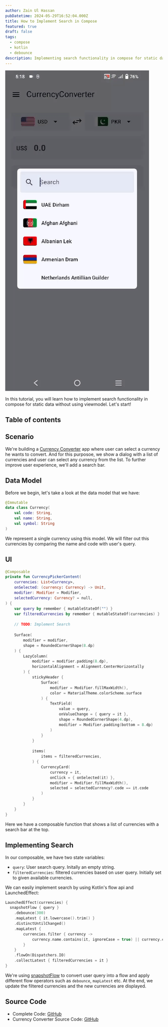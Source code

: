 ```yaml
---
author: Zain Ul Hassan
pubDatetime: 2024-05-29T16:52:04.000Z
title: How to Implement Search in Compose
featured: true
draft: false
tags:
  - compose
  - kotlin
  - debounce
description: Implementing search functionality in compose for static data without view model
---
```


![Demo](../../assets/images/currency-converter-search-gif.gif)

In this tutorial, you will learn how to implement search functionality in compose for static data without using viewmodel. Let's start!

## Table of contents

## Scenario

We're building a [Currency Converter](https://github.com/zainulhassan815/currency-converter) app where user can select a currency he wants to convert. And for this purposoe, we show a dialog with a list of currencies and user can select any currency from the list. To further improve user experience, we'll add a search bar.

## Data Model

Before we begin, let's take a look at the data model that we have:

```kotlin
@Immutable
data class Currency(
    val code: String,
    val name: String,
    val symbol: String
)
```

We represent a single currency using this model. We will filter out this currencies by comparing the name and code with user's query.

## UI

```kotlin
@Composable
private fun CurrencyPickerContent(
    currencies: List<Currency>,
    onSelected: (currency: Currency) -> Unit,
    modifier: Modifier = Modifier,
    selectedCurrency: Currency? = null,
) {
    var query by remember { mutableStateOf("") }
    var filteredCurrencies by remember { mutableStateOf(currencies) }

    // TODO: Implement Search

    Surface(
        modifier = modifier,
        shape = RoundedCornerShape(8.dp)
    ) {
        LazyColumn(
            modifier = modifier.padding(8.dp),
            horizontalAlignment = Alignment.CenterHorizontally
        ) {
            stickyHeader {
                Surface(
                    modifier = Modifier.fillMaxWidth(),
                    color = MaterialTheme.colorScheme.surface
                ) {
                    TextField(
                        value = query,
                        onValueChange = { query = it },
                        shape = RoundedCornerShape(4.dp),
                        modifier = Modifier.padding(bottom = 8.dp)
                    )
                }
            }

            items(
                items = filteredCurrencies,
            ) {
                CurrencyCard(
                    currency = it,
                    onClick = { onSelected(it) },
                    modifier = Modifier.fillMaxWidth(),
                    selected = selectedCurrency?.code == it.code
                )
            }
        }
    }
}
```

Here we have a composable function that shows a list of currencies with a search bar at the top.

## Implementing Search

In our composable, we have two state variables:

- `query`: User search query. Initally an empty string.
- `filteredCurrencies`: filtered currencies based on user query. Initially set to given available currencies.

We can easily implement search by using Kotlin's flow api and LaunchedEffect:

```kotlin
LaunchedEffect(currencies) {
  snapshotFlow { query }
    .debounce(300)
    .mapLatest { it.lowercase().trim() }
    .distinctUntilChanged()
    .mapLatest {
        currencies.filter { currency ->
            currency.name.contains(it, ignoreCase = true) || currency.code.contains(it, ignoreCase = true)
        }
    }
    .flowOn(Dispatchers.IO)
    .collectLatest { filteredCurrencies = it }
}
```

We're using [snapshotFlow](https://developer.android.com/develop/ui/compose/side-effects#snapshotFlow) to convert user query into a flow and apply different flow operators such as `debounce`, `mapLatest` etc. At the end, we update the filtered currencies and the new currencies are displayed.

## Source Code

- Complete Code: [GitHub](https://github.com/zainulhassan815/currency-converter/blob/main/app/src/main/java/org/dreamerslab/currencyconverter/ui/home/CurrencyPickerDialog.kt#L66)
- Currency Converter Source Code: [GitHub](https://github.com/zainulhassan815/currency-converter)
